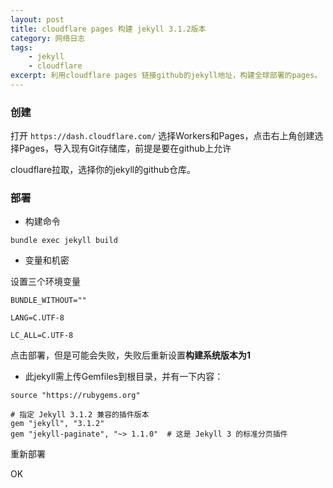 ```yaml
---
layout: post
title: cloudflare pages 构建 jekyll 3.1.2版本
category: 网络日志
tags: 
    - jekyll 
    - cloudflare
excerpt: 利用cloudflare pages 链接github的jekyll地址，构建全球部署的pages。
---
```


### 创建

打开 `https://dash.cloudflare.com/`
选择Workers和Pages，点击右上角创建选择Pages，导入现有Git存储库，前提是要在github上允许

cloudflare拉取，选择你的jekyll的github仓库。

### 部署

- 构建命令

`bundle exec jekyll build`

- 变量和机密

设置三个环境变量

`BUNDLE_WITHOUT=""`

`LANG=C.UTF-8`

`LC_ALL=C.UTF-8`

点击部署，但是可能会失败，失败后重新设置**构建系统版本为1**

- 此jekyll需上传Gemfiles到根目录，并有一下内容：

```
source "https://rubygems.org"

# 指定 Jekyll 3.1.2 兼容的插件版本
gem "jekyll", "3.1.2"
gem "jekyll-paginate", "~> 1.1.0"  # 这是 Jekyll 3 的标准分页插件
```

重新部署

OK

